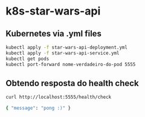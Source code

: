 # k8s-star-wars-api

## Kubernetes via .yml files

```sh
kubectl apply -f star-wars-api-deployment.yml
kubectl apply -f star-wars-api-service.yml
kubectl get pods
kubectl port-forward nome-verdadeiro-do-pod 5555
```
## Obtendo resposta do health check

```sh
curl http://localhost:5555/health/check

{ "message": "pong :)" }
```